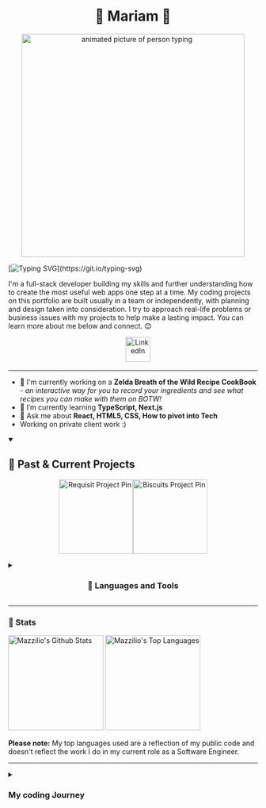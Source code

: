 
<h1 align="center">🌸 Mariam 🌸</h1> 
<!--- About Me-->
<p align="center">
<img align="center" alt="animated picture of person typing" width="450" src="https://i.pinimg.com/originals/79/48/0e/79480e87d9fcb11532f5fa7100f1644d.gif"/>
</p>

[![Typing SVG](https://readme-typing-svg.demolab.com?font=&weight=200&size=15&duration=4000&pause=1000&color=F79DEC&background=FFFFFF00&center=true&width=435&lines=A+web+developer+learning+and+growing+their+skills!)](https://git.io/typing-svg)
                       
I'm a full-stack developer building my skills and further understanding how to create the most useful web apps one step at a time. My coding projects on this portfolio are built usually in a team or independently, with planning and design taken into consideration. I try to approach real-life problems or business issues with my projects to help make a lasting impact. You can learn more about me below and connect. 😊

<!---Social Icons-->
<p align="center">
 </a>&#8287;&#8287;&#8287;&#8287;&#8287;<a href="https://www.linkedin.com/in/mariamhusse1n/"><img width="50px" alt="LinkedIn" title="LinkedIn" src="https://cdn3.iconfinder.com/data/icons/round-pink-icons-set/256/social_media_round_icons_pink_color_set_256x256_0010_linkedin.png"/></a>
</p>

---
<!--- My YouTube Stats to insert later-->

- 🔭 I'm currently working on a **Zelda Breath of the Wild Recipe CookBook** - *an interactive way for you to record your ingredients and see what recipes you can make with them on BOTW!*
- 🌱 I’m currently learning **TypeScript, Next.js**
- 💬 Ask me about **React, HTML5, CSS, How to pivot into Tech**
- Working on private client work :)

<details open> 
  <summary><h2>📕  Past & Current Projects </h2></summary>
  <p align="center">
<a href="https://github.com/mazzilio/CFG-Requisit-Project"><img height="150" src="https://github-readme-stats.vercel.app/api/pin/?username=mazzilio&repo=CFG-Requisit-Project&theme=shades-of-purple&hide_border=true" alt="Requisit Project Pin"/></a><a href="https://github.com/mazzilio/mazzilio.github.io"><img height="150" src="https://github-readme-stats.vercel.app/api/pin/?username=mazzilio&repo=mazzilio.github.io&theme=shades-of-purple&hide_border=true" alt="Biscuits Project Pin"/></a>
  </p>
</details>

<details>
<summary><h3 align="center">🧰 Languages and Tools</h3></summary>

 <h3> Programming Languages</h3>
<p>
      <img alt="CSS" src="https://img.shields.io/badge/CSS-1572B6.svg?logo=css3&logoColor=white">
      <img alt="Google Apps Script" src="https://custom-icon-badges.demolab.com/badge/Google%20Apps%20Script-02569B.svg?logo=color-swatch&logoColor=white">
      <img alt="HTML" src="https://img.shields.io/badge/HTML-E34F26.svg?logo=html5&logoColor=white">
      <img alt="JavaScript" src="https://img.shields.io/badge/JavaScript-F7DF1E.svg?logo=javascript&logoColor=black">
      <img alt="Markdown" src="https://img.shields.io/badge/Markdown-000000.svg?logo=markdown&logoColor=white">
      <img alt="Node.js" src="https://img.shields.io/badge/Node.js-43853D.svg?logo=node.js&logoColor=white">
      <img alt="Python" src="https://img.shields.io/badge/Python-14354C.svg?logo=python&logoColor=white">
      <img alt="R" src="https://img.shields.io/badge/R-276DC3.svg?logo=r&logoColor=white">
      <img alt="SQL" src="https://custom-icon-badges.demolab.com/badge/SQL-025E8C.svg?logo=database&logoColor=white">
      <img alt="TypeScript" src="https://img.shields.io/badge/TypeScript-007ACC.svg?logo=typescript&logoColor=white">
  </p>
  
  <h3>🧰 Frameworks </h3>
  <p>
      <a href="#"><img alt="Bootstrap" src="https://img.shields.io/badge/Bootstrap-7952B3.svg?logo=bootstrap&logoColor=white"></a>
      <a href="#"><img alt="Express.js" src="https://img.shields.io/badge/Express.js-404d59.svg?logo=express&logoColor=white"></a>
      <a href="#"><img alt="Flask" src="https://img.shields.io/badge/Flask-000000.svg?logo=flask&logoColor=white"></a>
      <a href="#"><img alt="React" src="https://img.shields.io/badge/React-20232a.svg?logo=react&logoColor=%2361DAFB"></a>
  </p>

  <h3>🗄️ Databases and Cloud Hosting</h3>
  <p>
      <a href="#"><img alt="MySQL" src="https://img.shields.io/badge/MySQL-00f.svg?logo=mysql&logoColor=white"></a>
      <a href="#"><img alt="Notion" src="https://img.shields.io/badge/Notion-010101.svg?logo=notion&logoColor=white"></a>
  </p>

  <h3>💻 Software and Tools</h3>

  <p>
      <a href="#"><img alt="Adobe" src="https://img.shields.io/badge/Adobe-FF0000.svg?logo=adobe&logoColor=white"></a>
      <a href="#"><img alt="Discord" src="https://img.shields.io/badge/-Discord-5865F2.svg?logo=discord&logoColor=white"></a>
      <a href="#"><img alt="Git" src="https://img.shields.io/badge/Git-F05033.svg?logo=git&logoColor=white"></a>
      <a href="#"><img alt="GitHub Desktop" src="https://img.shields.io/badge/GitHub%20Desktop-8034A9.svg?logo=github&logoColor=white"></a>
      <a href="#"><img alt="Google Sheets" src="https://img.shields.io/badge/Sheets-34A853.svg?logo=google%20sheets&logoColor=white"></a>
      <a href="#"><img alt="Postman" src="https://img.shields.io/badge/Postman-FF6C37?logo=postman&logoColor=white"></a>
      <a href="#"><img alt="Stack Overflow" src="https://img.shields.io/badge/-Stack%20Overflow-FE7A16?logo=stack-overflow&logoColor=white"></a>
      <a href="#"><img alt="Visual Studio Code" src="https://img.shields.io/badge/Visual%20Studio%20Code-0078d7.svg?logo=visual-studio-code&logoColor=white"></a>
  </p>
</details>

---

<h3> 🔢 Stats </h3> 

<a href="https://github.com/anuraghazra/github-readme-stats"><img alt="Mazzilio's Github Stats" src="https://denvercoder1-github-readme-stats.vercel.app/api/?username=mazzilio&show_icons=true&include_all_commits=true&count_private=true&theme=jolly&hide_border=true" height="192px"/></a>
  <a href="https://github.com/anuraghazra/github-readme-stats"><img alt="Mazzilio's Top Languages" src="https://github-readme-stats.vercel.app/api/top-langs/?username=mazzilio&langs_count=8&layout=compact&theme=jolly&hide_border=true" height="192px"/></a>
  <br/>

<b> Please note:</b> My top languages used are a reflection of my public code and doesn't reflect the work I do in my current role as a Software Engineer.

---
<details>
<summary><h3>My coding Journey</h3></summary>
My coding journey started in December 2021, where I made my very first simple website on freeCodeCamp. Fast forward to December 2022, I am now working as a full-time software engineer and developing my skill more and more everyday.
